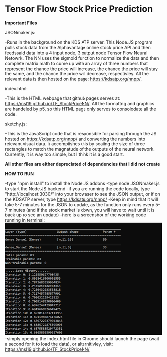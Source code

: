 # Tensor Flow Stock Price Prediction
**Important Files**

JSONmaker.js:

-Runs in the background on the KDS ATP server. This Node.JS program pulls stock data from the Alphavantage online stock price API and then feedssaid data into a 4 input node, 3 output node Tensor Flow Neural Netowrk. The NN uses the sigmoid function to normalize the data and then complete matrix math to cume up with an array of three numbers that represent the chance the price will increase, the chance the price will stay the same, and the chance the price will decrease, respectivley. All the relevant data is then hosted on the page: https://kdsatp.org/nnpp/.

index.html:

-This is the HTML webpage that github pages serves at: https://msl19.github.io/TF_StockPriceNN/. All the formattng and graphics are handeled by p5, so this HTML page only serves to consolodate all the code. 

sketchy.js:

-This is the JavaScript code that is responsible for parsing through the JS hosted on https://kdsatp.org/nnpp/ and converting the numbers into relevant visual data. It accomplishes this by scaling the size of three rectangles to match the magnatude of the outputs of the neural network. Currently, it is way too simple, but I think it is a good start. 

**All other files are either depreciated of dependencies that I did not create**
 
**HOW TO RUN**

-type "npm install" to install the Node.JS addons
-type node JSONmaker.js to start the Node.JS backend
-if you are running the code locally, type "http://localhost:3030/" into your browaser to see the JSON output, or if on the KDSATP server, type https://kdsatp.org/nnpp/
-Keep in mind that it will take 5-7 minutes for the JSON to update, as the function only runs every 5-7 minutes (and if the stock market is down, you will have to wait until it is back up to see an update)
-here is a screenshot of the working code running in terminal:
![](/Capture3.PNG)
-simply opening the index.html file in Chrome should launch the page (wait a second for it to load the data), or alternitivley, visit: https://msl19.github.io/TF_StockPriceNN/
